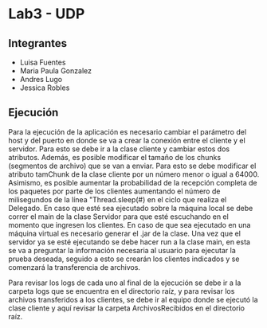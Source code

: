 # Lab3 - UDP

## Integrantes

* Luisa Fuentes
* Maria Paula Gonzalez
* Andres Lugo
* Jessica Robles

## Ejecución

Para la ejecución de la aplicación es necesario cambiar el parámetro del host y del puerto en donde se va a crear la conexión entre el cliente y el servidor. Para esto se debe ir a la clase cliente y cambiar estos dos atributos. Además, es posible modificar el tamaño de los chunks (segmentos de archivo) que se van a enviar. Para esto se debe modificar el atributo tamChunk de la clase cliente por un número menor o igual a 64000. Asimismo, es posible aumentar la probabilidad de la recepción completa de los paquetes por parte de los clientes aumentando el número de milisegundos de la línea "Thread.sleep(#) en el ciclo que realiza el Delegado. En caso que esté sea ejecutado sobre la máquina local se debe correr el main de la clase Servidor para que esté escuchando en el momento que ingresen los clientes. En caso de que sea ejecutado en una máquina virtual es necesario generar el .jar de la clase. Una vez que el servidor ya se esté ejecutando se debe hacer run a la clase main, en esta se va a preguntar la información necesaria al usuario para ejecutar la prueba deseada, seguido a esto se crearán los clientes indicados y se comenzará la transferencia de archivos.

Para revisar los logs de cada uno al final de la ejecución se debe ir a la carpeta logs que se encuentra en el directorio raíz, y para revisar los archivos transferidos a los clientes, se debe ir al equipo donde se ejecutó la clase cliente y aquí revisar la carpeta ArchivosRecibidos en el directorio raíz.
